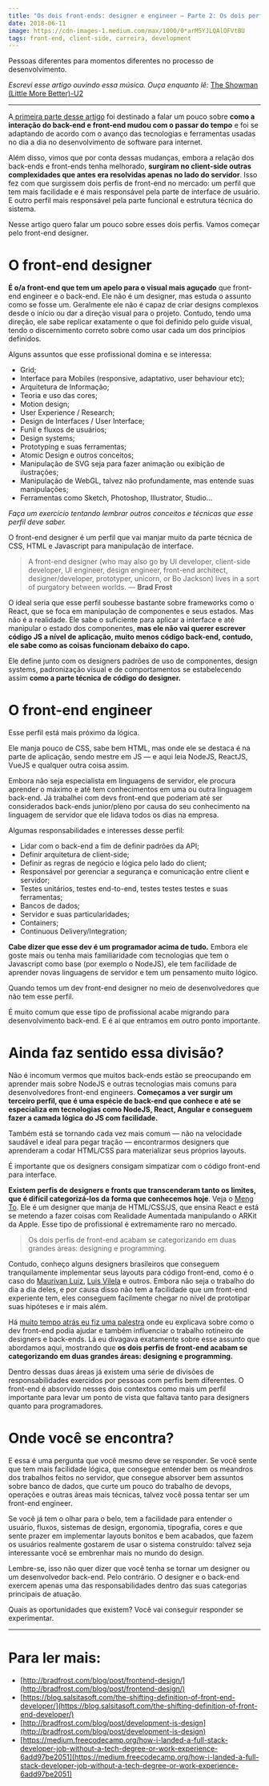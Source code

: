 ```yaml
---
title: "Os dois front-ends: designer e engineer — Parte 2: Os dois perfis"
date: 2018-06-11
image: https://cdn-images-1.medium.com/max/1000/0*arM5YJLQAlOFVtBU
tags: front-end, client-side, carreira, development
---
```


Pessoas diferentes para momentos diferentes no processo de desenvolvimento.

*Escrevi esse artigo ouvindo essa música. Ouça enquanto lê:* [The Showman (Little More Better)-U2](https://open.spotify.com/track/20H1SrXMaUP5lPKtHCmVPs?si=7qW5-qo_R06u_bmaaK4xzg)

*****

A[ primeira parte desse
artigo](https://medium.com/@diegoeis/frontend-design-engineer-parte1-d3156d8dddd4)
foi destinado a falar um pouco sobre **como a interação do back-end e front-end
mudou com o passar do tempo** e foi se adaptando de acordo com o avanço das
tecnologias e ferramentas usadas no dia a dia no desenvolvimento de software
para internet.

Além disso, vimos que por conta dessas mudanças, embora a relação dos back-ends
e front-ends tenha melhorado, **surgiram no client-side outras complexidades que
antes era resolvidas apenas no lado do servidor**. Isso fez com que surgissem
dois perfis de front-end no mercado: um perfil que tem mais facilidade e é mais
responsável pela parte de interface de usuário. E outro perfil mais responsável
pela parte funcional e estrutura técnica do sistema.

Nesse artigo quero falar um pouco sobre esses dois perfis. Vamos começar pelo
front-end designer.

# O front-end designer

**É o/a front-end que tem um apelo para o visual mais aguçado** que front-end
engineer e o back-end. Ele não é um designer, mas estuda o assunto como se fosse
um. Geralmente ele não é capaz de criar designs complexos desde o início ou dar
a direção visual para o projeto. Contudo, tendo uma direção, ele sabe replicar
exatamente o que foi definido pelo guide visual, tendo o discernimento correto
sobre como usar cada um dos princípios definidos.

Alguns assuntos que esse profissional domina e se interessa:

* Grid;
* Interface para Mobiles (responsive, adaptativo, user behaviour etc);
* Arquitetura de Informação;
* Teoria e uso das cores;
* Motion design;
* User Experience / Research;
* Design de Interfaces / User Interface;
* Funil e fluxos de usuários;
* Design systems;
* Prototyping e suas ferramentas;
* Atomic Design e outros conceitos;
* Manipulação de SVG seja para fazer animação ou exibição de ilustrações;
* Manipulação de WebGL, talvez não profundamente, mas entende suas manipulações;
* Ferramentas como Sketch, Photoshop, Illustrator, Studio…

*Faça um exercício tentando lembrar outros conceitos e técnicas que esse perfil
deve saber.*

O front-end designer é um perfil que vai manjar muito da parte técnica de CSS,
HTML e Javascript para manipulação de interface.

> A front-end designer (who may also go by UI developer, client-side developer, UI
> engineer, design engineer, front-end architect, designer/developer, prototyper,
unicorn, or Bo Jackson) lives in a sort of purgatory between worlds. — **Brad
Frost**

O ideal seria que esse perfil soubesse bastante sobre frameworks como o React,
que se foca em manipulação de componentes e seus estados. Mas não é a realidade.
Ele sabe o suficiente para aplicar a interface e até manipular o estado dos
componentes, **mas ele não vai querer escrever código JS a nível de aplicação,
muito menos código back-end, contudo, ele sabe como as coisas funcionam debaixo
do capo.**

Ele define junto com os designers padrões de uso de componentes, design systems,
padronização visual e de comportamentos se estabelecendo assim **como a parte
técnica de código do designer.**

# O front-end engineer

Esse perfil está mais próximo da lógica.

Ele manja pouco de CSS, sabe bem HTML, mas onde ele se destaca é na parte de
aplicação, sendo mestre em JS — e aqui leia NodeJS, ReactJS, VueJS e qualquer
outra coisa assim.

Embora não seja especialista em linguagens de servidor, ele procura aprender o
máximo e até tem conhecimentos em uma ou outra linguagem back-end. Já trabalhei
com devs front-end que poderiam até ser considerados back-ends junior/pleno por
causa do seu conhecimento na linguagem de servidor que ele lidava todos os dias
na empresa.

Algumas responsabilidades e interesses desse perfil:

* Lidar com o back-end a fim de definir padrões da API;
* Definir arquitetura de client-side;
* Definir as regras de negócio e lógica pelo lado do client;
* Responsável por gerenciar a segurança e comunicação entre client e servidor;
* Testes unitários, testes end-to-end, testes testes testes e suas ferramentas;
* Bancos de dados;
* Servidor e suas particularidades;
* Containers;
* Continuous Delivery/Integration;

**Cabe dizer que esse dev é um programador acima de tudo.** Embora ele goste
mais ou tenha mais familiaridade com tecnologias que tem o Javascript como base
(por exemplo o NodeJS), ele tem facilidade de aprender novas linguagens de
servidor e tem um pensamento muito lógico.

<span class="figcaption_hack">Quando temos um dev front-end designer no meio de desenvolvedores que não tem
esse perfil.</span>

É muito comum que esse tipo de profissional acabe migrando para desenvolvimento
back-end. E é aí que entramos em outro ponto importante.

# Ainda faz sentido essa divisão?

Não é incomum vermos que muitos back-ends estão se preocupando em aprender mais
sobre NodeJS e outras tecnologias mais comuns para desenvolvedores front-end
engineers. **Começamos a ver surgir um terceiro perfil, que é uma espécie de
back-end que conhece e até se especializa em tecnologias como NodeJS, React,
Angular e conseguem fazer a camada lógica do JS com facilidade.**

Também está se tornando cada vez mais comum — não na velocidade saudável e ideal
para pegar tração — encontrarmos designers que aprenderam a codar HTML/CSS para
materializar seus próprios layouts.

<span class="figcaption_hack">É importante que os designers consigam simpatizar com o código front-end para
interface.</span>

**Existem perfis de designers e fronts que transcenderam tanto os limites, que é
difícil categorizá-los da forma que conhecemos hoje**. Veja o [Meng
To](https://medium.com/u/63d03024cad3). Ele é um designer que manja de
HTML/CSS/JS, que ensina React e está se metendo a fazer coisas com Realidade
Aumentada manipulando o ARKit da Apple. Esse tipo de profissional é extremamente
raro no mercado.

> Os dois perfis de front-end acabam se categorizando em duas grandes áreas: designing e programming.

Contudo, conheço alguns designers brasileiros que conseguem tranquilamente
implementar seus layouts para código front-end, como é o caso do [Maurivan
Luiz](https://medium.com/@maurivan), [Luis Vilela](https://medium.com/@vilela) e
outros. Embora não seja o trabalho do dia a dia deles, e por causa disso não tem
a facilidade que um front-end experiente tem, eles conseguem facilmente chegar
no nível de prototipar suas hipóteses e ir mais além.

Há [muito tempo atrás eu fiz uma
palestra](https://www.slideshare.net/diegoeis/ux-and-frontend) onde eu explicava
sobre como o dev front-end podia ajudar e também influenciar o trabalho
rotineiro de designers e back-ends. Lá eu divagava exatamente sobre esse assunto
que abordamos aqui, mostrando que **os dois perfis de front-end acabam se
categorizando em duas grandes áreas: designing e programming.**

Dentro dessas duas áreas já existem uma série de divisões de responsabilidades
exercidos por pessoas com perfis bem diferentes. O front-end é absorvido nesses
dois contextos como mais um perfil importante para levar um ponto de vista que
faltava tanto para designers quanto para programadores.

# Onde você se encontra?

E essa é uma pergunta que você mesmo deve se responder. Se você sente que tem
mais facilidade lógica, que consegue entender bem os meandros dos trabalhos
feitos no servidor, que consegue absorver bem assuntos sobre banco de dados, que
curte um pouco do trabalho de devops, operações e outras áreas mais técnicas,
talvez você possa tentar ser um front-end engineer.

Se você já tem o olhar para o belo, tem a facilidade para entender o usuário,
fluxos, sistemas de design, ergonomia, tipografia, cores e que sente prazer em
implementar layouts bonitos e bem acabados, que fazem os usuários realmente
gostarem de usar o sistema construído: talvez seja interessante você se
embrenhar mais no mundo do design.

Lembre-se, isso não quer dizer que você tenha se tornar um designer ou um
desenvolvedor back-end. Pelo contrário. O designer e o back-end exercem apenas
uma das responsabilidades dentro das suas categorias principais de atuação.

Quais as oportunidades que existem? Você vai conseguir responder se
experimentar.

*****

# Para ler mais:

* [http://bradfrost.com/blog/post/frontend-design/](http://bradfrost.com/blog/post/frontend-design/)
* [https://blog.salsitasoft.com/the-shifting-definition-of-front-end-developer/](https://blog.salsitasoft.com/the-shifting-definition-of-front-end-developer/)
* [http://bradfrost.com/blog/post/development-is-design](http://bradfrost.com/blog/post/development-is-design)
* [https://medium.freecodecamp.org/how-i-landed-a-full-stack-developer-job-without-a-tech-degree-or-work-experience-6add97be2051](https://medium.freecodecamp.org/how-i-landed-a-full-stack-developer-job-without-a-tech-degree-or-work-experience-6add97be2051)
